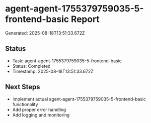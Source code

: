 # agent-agent-1755379759035-5-frontend-basic Report

Generated: 2025-08-18T13:51:33.672Z

## Status
- Task: agent-agent-1755379759035-5-frontend-basic
- Status: Completed
- Timestamp: 2025-08-18T13:51:33.672Z

## Next Steps
- Implement actual agent-agent-1755379759035-5-frontend-basic functionality
- Add proper error handling
- Add logging and monitoring

